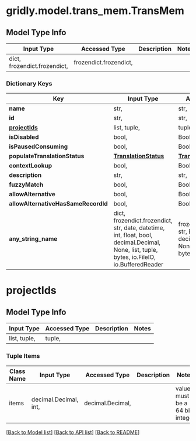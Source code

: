 # gridly.model.trans_mem.TransMem

## Model Type Info
Input Type | Accessed Type | Description | Notes
------------ | ------------- | ------------- | -------------
dict, frozendict.frozendict,  | frozendict.frozendict,  |  | 

### Dictionary Keys
Key | Input Type | Accessed Type | Description | Notes
------------ | ------------- | ------------- | ------------- | -------------
**name** | str,  | str,  |  | 
**id** | str,  | str,  |  | [optional] 
**[projectIds](#projectIds)** | list, tuple,  | tuple,  |  | [optional] 
**isDisabled** | bool,  | BoolClass,  |  | [optional] 
**isPausedConsuming** | bool,  | BoolClass,  |  | [optional] 
**populateTranslationStatus** | [**TranslationStatus**](TranslationStatus.md) | [**TranslationStatus**](TranslationStatus.md) |  | [optional] 
**contextLookup** | bool,  | BoolClass,  |  | [optional] 
**description** | str,  | str,  |  | [optional] 
**fuzzyMatch** | bool,  | BoolClass,  |  | [optional] 
**allowAlternative** | bool,  | BoolClass,  |  | [optional] 
**allowAlternativeHasSameRecordId** | bool,  | BoolClass,  |  | [optional] 
**any_string_name** | dict, frozendict.frozendict, str, date, datetime, int, float, bool, decimal.Decimal, None, list, tuple, bytes, io.FileIO, io.BufferedReader | frozendict.frozendict, str, BoolClass, decimal.Decimal, NoneClass, tuple, bytes, FileIO | any string name can be used but the value must be the correct type | [optional]

# projectIds

## Model Type Info
Input Type | Accessed Type | Description | Notes
------------ | ------------- | ------------- | -------------
list, tuple,  | tuple,  |  | 

### Tuple Items
Class Name | Input Type | Accessed Type | Description | Notes
------------- | ------------- | ------------- | ------------- | -------------
items | decimal.Decimal, int,  | decimal.Decimal,  |  | value must be a 64 bit integer

[[Back to Model list]](../../README.md#documentation-for-models) [[Back to API list]](../../README.md#documentation-for-api-endpoints) [[Back to README]](../../README.md)

